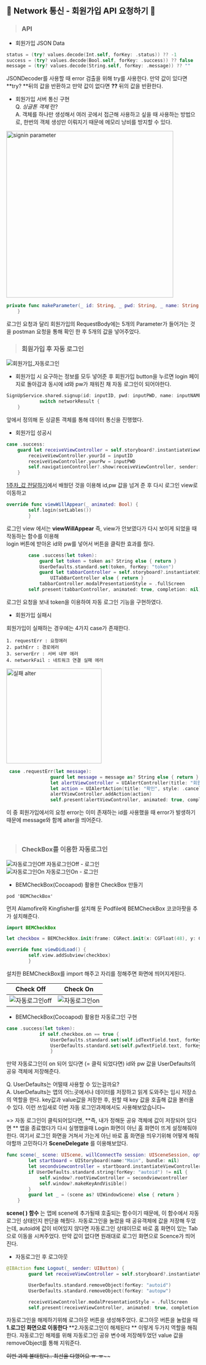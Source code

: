 ## 🧸 Network 통신 - 회원가입 API 요청하기 🧸

> ### API

* 회원가입 JSON Data

```swift
status = (try? values.decode(Int.self, forKey: .status)) ?? -1
success = (try? values.decode(Bool.self, forKey: .success)) ?? false
message = (try? values.decode(String.self, forKey: .message)) ?? ""
```
JSONDecoder를 사용할 때 error 검출을 위해 try를 사용한다.
만약 값이 있다면 **try? **뒤의 값을 반환하고 만약 값이 없다면 **??** 뒤의 값을 반환한다.

* 회원가입 서버 통신 구현<br>
Q. *싱글톤 객체* 란?<br>
A. 객체를 하나만 생성해서 여러 곳에서 접근해 사용하고 싶을 때 사용하는 방법으로, 한번의 객체 생성만 이뤄지기 때문에 메모리 낭비를 방지할 수 있다.

<img width="435" alt="signin parameter" src="https://user-images.githubusercontent.com/51286963/82601604-c819ad80-9bea-11ea-8fb5-e25ff2299b5c.png">

```swift
private func makeParameter(_ id: String, _ pwd: String, _ name: String, _ email: String, _ phone: String) -> Parameters { return ["id": id, "password": pwd, "name": name, "email": email, "phone": phone]
    }
```
로그인 요청과 달리 회원가입의 RequestBody에는 5개의 Parameter가 들어가는 것을 postman 요청을 통해 확인 한 후 5개의 값을 넣어주었다.
<br>
> ### 회원가입 후 자동 로그인

![회원가입_자동로그인](./사진/회원가입_자동로그인.gif)
- 회원가입 시 요구하는 정보를 모두 넣어준 후 회원가입 button을 누르면 login 페이지로 돌아감과 동시에 id와 pw가 채워진 채 자동 로그인이 되어야한다.

```swift
SignUpService.shared.signup(id: inputID, pwd: inputPWD, name: inputNAME, email: inputEMAIL, phone: inputPHONE) { networkResult in
            switch networkResult {
    }
```
앞에서 정의해 둔 싱글톤 객체를 통해 데이터 통신을 진행했다.

- 회원가입 성공시

```swift
case .success:
    guard let receiveViewController = self.storyboard?.instantiateViewController(identifier: "mainviewcontroller") as? MainViewController else { return }
        receiveViewController.yourId = inputID
        receiveViewController.yourPw = inputPWD
        self.navigationController?.show(receiveViewController, sender: self)
    }
```
[1주차_값 전달하기](./1stweek.md)에서 배웠던 것을 이용해 id,pw 값을 넘겨 준 후 다시 로그인 view로 이동하고

```swift
override func viewWillAppear(_ animated: Bool) {
        self.login(setLables())
        }
```
로그인 view 에서는 **viewWillAppear** 즉, view가 안보였다가 다시 보이게 되었을 때 작동하는 함수를 이용해<br>
login 버튼에 받아온 id와 pw를 넣어서 버튼을 클릭한 효과를 줬다.

```swift
        case .success(let token):
            guard let token = token as? String else { return }
            UserDefaults.standard.set(token, forKey: "token")
            guard let tabbarController = self.storyboard?.instantiateViewController(identifier:"customTabbarController") as?
                UITabBarController else { return }
            tabbarController.modalPresentationStyle = .fullScreen
        self.present(tabbarController, animated: true, completion: nil)
```
로그인 요청을 보내 token을 이용하여 자동 로그인 기능을 구현하였다.

- 회원가입 실패시

회원가입이 실패하는 경우에는 4가지 case가 존재한다.

    1. requestErr : 요청에러
    2. pathErr : 경로에러
    3. serverErr : 서버 내부 에러
    4. networkFail : 네트워크 연결 실패 에러 

<img width="248" alt="실패 alter" src="https://user-images.githubusercontent.com/51286963/82604185-dd90d680-9bee-11ea-9ee6-410c32f5d84a.png">

```swift
 case .requestErr(let message):
                guard let message = message as? String else { return }
                let alertViewController = UIAlertController(title: "회원가입 실패", message: message, preferredStyle: .alert)
                let action = UIAlertAction(title: "확인", style: .cancel, handler: nil)
                alertViewController.addAction(action)
                self.present(alertViewController, animated: true, completion: nil)
```
이 중 회원가입에서의 요청 error는 이미 존재하는 id를 사용했을 때 error가 발생하기 때문에 message와 함께 alter을 띄어준다.

<br>

> ### CheckBox를 이용한 자동로그인

![자동로그인Off](./사진/자동로그인Off.gif)
자동로그인Off - 로그인<br>
![자동로그인On](./사진/자동로그인On.gif)
자동로그인On - 로그인
- BEMCheckBox(Cocoapod) 활용한 CheckBox 만들기

```
pod 'BEMCheckBox'
```
먼저 Alamofire와 Kingfisher를 설치해 둔 Podfile에 BEMCheckBox 코코아팟을 추가 설치해준다.

```swift
import BEMCheckBox

let checkbox = BEMCheckBox.init(frame: CGRect.init(x: CGFloat(48), y: CGFloat(395), width: CGFloat(15), height: CGFloat(15)))

override func viewDidLoad() {
        self.view.addSubview(checkbox) 
        }
```
설치한 BEMCheckBox를 import 해주고 자리를 정해주면 화면에 띄어지게된다.

Check Off             |  Check On
:-------------------------:|:-------------------------:
<img alt="자동로그인off" src="https://user-images.githubusercontent.com/51286963/82660309-19668300-9c65-11ea-9e61-ceeb782bdeef.png" >  |  <img alt="자동로그인on" src="https://user-images.githubusercontent.com/51286963/82660322-1ec3cd80-9c65-11ea-8d77-56a021a1bdd4.png">


- BEMCheckBox(Cocoapod) 활용한 자동로그인 구현

```swift
case .success(let token):
            if self.checkbox.on == true { 
                UserDefaults.standard.set(self.idTextField.text, forKey: "autoid")
                UserDefaults.standard.set(self.pwTextField.text, forKey: "autopw")
                }
```
만약 자동로그인이 on 되어 있다면 (= 클릭 되었다면) id와 pw 값을 UserDefaults의 공유 객체에 저장해준다.
> 
Q. UserDefaults는 어떨때 사용할 수 있는걸까요?<br>
A. UserDefaults는 앱의 어느곳에서나 데이터를 저장하고 읽게 도와주는 임시 저장소의 역할을 한다. key값과 value값을 저장한 후, 원할 때 key 값을 호출해 값을 불러올 수 있다. 이런 쓰임새로 이번 자동 로그인과제에서도 사용해보았습니다~

=> 자동 로그인이 클릭되어있다면, **즉, 내가 정해둔 공유 객체에 값이 저장되어 있다면 ** 앱을 종료했다가 다시 실행했을때 Login 화면이 아닌 홈 화면이 뜨게 설정해줘야한다. 여기서 로그인 화면을 거쳐서 가는게 아닌 바로 홈 화면을 띄우기위해 어떻게 해줘야할까 고민하다가 **SceneDelegate** 를 이용해보았다.

```swift
func scene(_ scene: UIScene, willConnectTo session: UISceneSession, options connectionOptions: UIScene.ConnectionOptions) {
        let startboard = UIStoryboard(name:"Main", bundle: nil)
        let secondviewcontroller = startboard.instantiateViewController(identifier: "customTabbarController")
        if UserDefaults.standard.string(forKey: "autoid") != nil {
            self.window?.rootViewController = secondviewcontroller
            self.window?.makeKeyAndVisible()
        }
        guard let _ = (scene as? UIWindowScene) else { return }
    }
```
**scene( ) 함수** 는 앱에 scene에 추가될때 호출되는 함수이기 때문에, 이 함수에서 자동로그인 상태인지 판단을 해줬다. 자동로그인을 눌렀을 때 공유객체에 값을 저장해 두었는데,  autoid에 값이 비어있지 않다면 자동로그인 상태이므로 바로 홈 화면이 있는 Tab으로 이동을 시켜주었다. 만약 값이 없다면 원래대로 로그인 화면으로 Scence가 띄어진다.

- 자동로그인 후 로그아웃

```swift
@IBAction func Logout(_ sender: UIButton) {
        guard let receiveViewController = self.storyboard?.instantiateViewController(identifier: "loginNavi") as? LoginNavigationViewController else {return}

        UserDefaults.standard.removeObject(forKey: "autoid")
        UserDefaults.standard.removeObject(forKey: "autopw")

        receiveViewController.modalPresentationStyle = .fullScreen
        self.present(receiveViewController, animated: true, completion: nil)
```
자동로그인을 해제하기위해 로그아웃 버튼을 생성해주었다. 로그아웃 버튼을 눌렀을 때 **1.로그인 화면으로 이동한다** **2.자동로그인이 해제된다 ** 이렇게 두가지 역할을 해줘한다. 자동로그인 해제를 위해 자동로그인 공유 변수에 저장해두었던 value 값을 removeObject를 통해 지워준다.


~~이번 과제 불태웠다.. 최선을 다했어요 ㅠ-ㅠ~~~~
